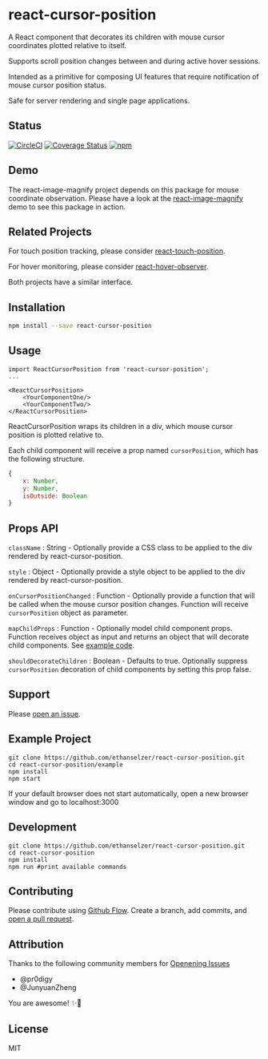 # react-cursor-position

A React component that decorates its children with mouse cursor coordinates plotted relative to itself.

Supports scroll position changes between and during active hover sessions.

Intended as a primitive for composing UI features that require notification of
mouse cursor position status.

Safe for server rendering and single page applications.

## Status
[![CircleCI](https://img.shields.io/circleci/project/github/ethanselzer/react-cursor-position.svg)](https://circleci.com/gh/ethanselzer/react-cursor-position)
[![Coverage Status](https://coveralls.io/repos/github/ethanselzer/react-cursor-position/badge.svg?branch=master)](https://coveralls.io/github/ethanselzer/react-cursor-position?branch=master)
[![npm](https://img.shields.io/npm/v/react-cursor-position.svg)](https://www.npmjs.com/package/react-cursor-position)

## Demo
The react-image-magnify project depends on this package for mouse coordinate observation.
Please have a look at the [react-image-magnify](https://www.npmjs.com/package/react-image-magnify)
demo to see this package in action.

## Related Projects
For touch position tracking, please consider [react-touch-position](https://www.npmjs.com/package/react-touch-position).

For hover monitoring, please consider [react-hover-observer](https://www.npmjs.com/package/react-hover-observer).

Both projects have a similar interface.

## Installation

```sh
npm install --save react-cursor-position
```

## Usage

```JSX
import ReactCursorPosition from 'react-cursor-position';
...

<ReactCursorPosition>
    <YourComponentOne/>
    <YourComponentTwo/>
</ReactCursorPosition>
```
ReactCursorPosition wraps its children in a div, which mouse cursor position
is plotted relative to.

Each child component will receive a prop named `cursorPosition`, which
has the following structure.

```JavaScript
{
    x: Number,
    y: Number,
    isOutside: Boolean
}
```

## Props API

`className` : String - Optionally provide a CSS class to be applied to the div rendered by react-cursor-position.

`style` : Object - Optionally provide a style object to be applied to the div rendered by react-cursor-position.

`onCursorPositionChanged` : Function - Optionally provide a function that will be called when the mouse cursor position changes.
Function will receive `cursorPosition` object as parameter.

`mapChildProps` : Function - Optionally model child component props. Function receives object as input and returns
an object that will decorate child components. See [example code](https://github.com/ethanselzer/react-cursor-position/blob/master/example/src/App.js#L33).

`shouldDecorateChildren` : Boolean - Defaults to true. Optionally suppress `cursorPosition` decoration of child components by
setting this prop false.

## Support

Please [open an issue](https://github.com/ethanselzer/react-cursor-position/issues).

## Example Project
```ssh
git clone https://github.com/ethanselzer/react-cursor-position.git
cd react-cursor-position/example
npm install
npm start
```

If your default browser does not start automatically, open a new browser window and go to localhost:3000

## Development

```ssh
git clone https://github.com/ethanselzer/react-cursor-position.git
cd react-cursor-position
npm install
npm run #print available commands
```

## Contributing

Please contribute using [Github Flow](https://guides.github.com/introduction/flow/). Create a branch,
add commits, and [open a pull request](https://github.com/ethanselzer/react-cursor-position/compare/).

## Attribution
Thanks to the following community members for [Openening Issues](https://github.com/ethanselzer/react-cursor-position/issues?q=is%3Aissue+is%3Aclosed)
* @pr0digy
* @JunyuanZheng

You are awesome! ✨💫

## License

MIT
